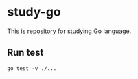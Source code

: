 # study-go

This is repository for studying Go language.

## Run test

```console
go test -v ./...
```
